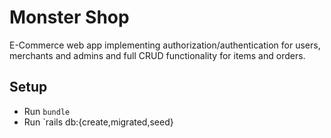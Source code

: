 # Monster Shop
E-Commerce web app implementing authorization/authentication for users, merchants and admins and full CRUD functionality for items and orders.

## Setup
 - Run `bundle`
 - Run `rails db:{create,migrated,seed}
